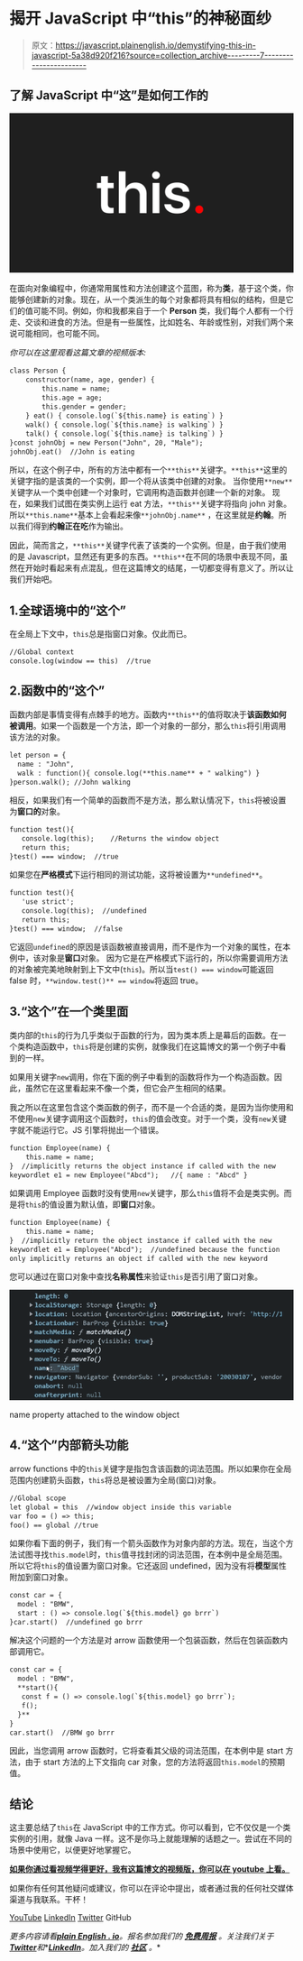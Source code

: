 # 揭开 JavaScript 中“this”的神秘面纱

> 原文：<https://javascript.plainenglish.io/demystifying-this-in-javascript-5a38d920f216?source=collection_archive---------7----------------------->

## 了解 JavaScript 中“这”是如何工作的

![](img/ca334f67b498aff36e98bacfb0465b49.png)

在面向对象编程中，你通常用属性和方法创建这个蓝图，称为**类**，基于这个类，你能够创建新的对象。现在，从一个类派生的每个对象都将具有相似的结构，但是它们的值可能不同。例如，你和我都来自于一个 **Person** 类，我们每个人都有一个行走、交谈和进食的方法。但是有一些属性，比如姓名、年龄或性别，对我们两个来说可能相同，也可能不同。

*你可以在这里观看这篇文章的视频版本:*

```
class Person {
    constructor(name, age, gender) {
        this.name = name;
        this.age = age;
        this.gender = gender;
    } eat() { console.log(`${this.name} is eating`) }
    walk() { console.log(`${this.name} is walking`) }
    talk() { console.log(`${this.name} is talking`) }
}const johnObj = new Person("John", 20, "Male");
johnObj.eat()  //John is eating
```

所以，在这个例子中，所有的方法中都有一个`**this**`关键字。`**this**`这里的关键字指的是该类的一个实例，即一个将从该类中创建的对象。
当你使用`**new**`关键字从一个类中创建一个对象时，它调用构造函数并创建一个新的对象。
现在，如果我们试图在类实例上运行 eat 方法，`**this**`关键字将指向 john 对象。所以`**this.name**`基本上会看起来像`**johnObj.name**` ，在这里就是**约翰**。所以我们得到**约翰正在吃**作为输出。

因此，简而言之，`**this**`关键字代表了该类的一个实例。但是，由于我们使用的是 Javascript，显然还有更多的东西。`**this**`在不同的场景中表现不同，虽然在开始时看起来有点混乱，但在这篇博文的结尾，一切都变得有意义了。所以让我们开始吧。

## 1.全球语境中的“这个”

在全局上下文中，`this`总是指窗口对象。仅此而已。

```
//Global context
console.log(window == this)  //true
```

## 2.函数中的“这个”

函数内部是事情变得有点棘手的地方。函数内`**this**`的值将取决于**该函数如何被调用**。如果一个函数是一个方法，即一个对象的一部分，那么`this`将引用调用该方法的对象。

```
let person = {
  name : "John",
  walk : function(){ console.log(**this.name** + " walking") }
}person.walk(); //John walking 
```

相反，如果我们有一个简单的函数而不是方法，那么默认情况下，`this`将被设置为**窗口的**对象。

```
function test(){
   console.log(this);    //Returns the window object   
   return this;
}test() === window;  //true
```

如果您在**严格模式**下运行相同的测试功能，这将被设置为`**undefined**`。

```
function test(){
   'use strict'; 
   console.log(this);  //undefined
   return this;
}test() === window;  //false
```

它返回`undefined`的原因是该函数被直接调用，而不是作为一个对象的属性，在本例中，该对象是**窗口**对象。
因为它是在严格模式下运行的，所以你需要调用方法的对象被完美地映射到上下文中(`this`)。所以当`test() === window`可能返回 false 时，`**window.test()** == window`将返回 true。

## 3.“这个”在一个类里面

类内部的`this`的行为几乎类似于函数的行为，因为类本质上是幕后的函数。在一个类构造函数中，`this`将是创建的实例，就像我们在这篇博文的第一个例子中看到的一样。

如果用关键字`new`调用，你在下面的例子中看到的函数将作为一个构造函数。因此，虽然它在这里看起来不像一个类，但它会产生相同的结果。

我之所以在这里包含这个类函数的例子，而不是一个合适的类，是因为当你使用和不使用`new`关键字调用这个函数时，`this`的值会改变。对于一个类，没有`new`关键字就不能运行它。JS 引擎将抛出一个错误。

```
function Employee(name) {
    this.name = name;
}  //implicitly returns the object instance if called with the new keywordlet e1 = new Employee("Abcd");   //{ name : "Abcd" }
```

如果调用 Employee 函数时没有使用`new`关键字，那么`this`值将不会是类实例。而是将`this`的值设置为默认值，即**窗口**对象。

```
function Employee(name) {
    this.name = name;
}  //implicitly return the object instance if called with the new keywordlet e1 = Employee("Abcd");  //undefined because the function only implicitly returns an object if called with the new keyword
```

您可以通过在窗口对象中查找**名称属性**来验证`this`是否引用了窗口对象。

![](img/ed14761cfb99653ede2baf4dcaa3d3da.png)

name property attached to the window object

## 4.“这个”内部箭头功能

arrow functions 中的`this`关键字是指包含该函数的词法范围。所以如果你在全局范围内创建箭头函数，`this`将总是被设置为全局(窗口)对象。

```
//Global scope 
let global = this  //window object inside this variable
var foo = () => this;
foo() == global //true 
```

如果你看下面的例子，我们有一个箭头函数作为对象内部的方法。现在，当这个方法试图寻找`this.model`时，`this`值寻找封闭的词法范围，在本例中是全局范围。所以它将`this`的值设置为窗口对象。它还返回 undefined，因为没有将**模型**属性附加到窗口对象。

```
const car = {
  model : "BMW",
  start : () => console.log(`${this.model} go brrr`)
}car.start()  //undefined go brrr
```

解决这个问题的一个方法是对 arrow 函数使用一个包装函数，然后在包装函数内部调用它。

```
const car = {
  model : "BMW",
  **start(){
   const f = () => console.log(`${this.model} go brrr`);
   f();
  }** 
}
car.start()  //BMW go brrr
```

因此，当您调用 arrow 函数时，它将查看其父级的词法范围，在本例中是 start 方法，由于 start 方法的上下文指向 car 对象，您的方法将返回`this.model`的预期值。

## 结论

这主要总结了`this`在 JavaScript 中的工作方式。你可以看到，它不仅仅是一个类实例的引用，就像 Java 一样。这不是你马上就能理解的话题之一。尝试在不同的场景中使用它，以便更好地掌握它。

[**如果你通过看视频学得更好，我有这篇博文的视频版，你可以在 youtube 上看。**](https://youtu.be/KLq5nihWRVg)

如果你有任何其他疑问或建议，你可以在评论中提出，或者通过我的任何社交媒体渠道与我联系。干杯！

[YouTube](https://www.youtube.com/channel/UCaktnqx_IENyT5T2lJ3F09w)
[LinkedIn](https://www.linkedin.com/in/akilesh-rao-610357137/)
[Twitter](https://twitter.com/themangalorian)
GitHub

*更多内容请看*[***plain English . io***](https://plainenglish.io/)*。报名参加我们的* [***免费周报***](http://newsletter.plainenglish.io/) *。关注我们关于*[***Twitter***](https://twitter.com/inPlainEngHQ)*和**[***LinkedIn***](https://www.linkedin.com/company/inplainenglish/)*。加入我们的* [***社区***](https://discord.gg/GtDtUAvyhW) *。**